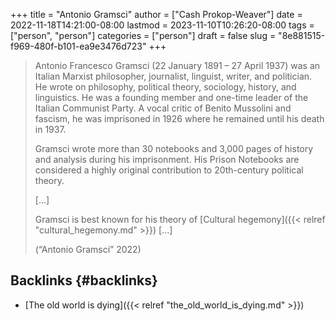 +++
title = "Antonio Gramsci"
author = ["Cash Prokop-Weaver"]
date = 2022-11-18T14:21:00-08:00
lastmod = 2023-11-10T10:26:20-08:00
tags = ["person", "person"]
categories = ["person"]
draft = false
slug = "8e881515-f969-480f-b101-ea9e3476d723"
+++

> Antonio Francesco Gramsci (22 January 1891 – 27 April 1937) was an Italian Marxist philosopher, journalist, linguist, writer, and politician. He wrote on philosophy, political theory, sociology, history, and linguistics. He was a founding member and one-time leader of the Italian Communist Party. A vocal critic of Benito Mussolini and fascism, he was imprisoned in 1926 where he remained until his death in 1937.
>
> Gramsci wrote more than 30 notebooks and 3,000 pages of history and analysis during his imprisonment. His Prison Notebooks are considered a highly original contribution to 20th-century political theory.
>
> [...]
>
> Gramsci is best known for his theory of [Cultural hegemony]({{< relref "cultural_hegemony.md" >}}) [...]
>
> (“Antonio Gramsci” 2022)


## Backlinks {#backlinks}

-   [The old world is dying]({{< relref "the_old_world_is_dying.md" >}})
